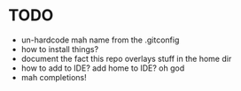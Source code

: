 # TODO

- un-hardcode mah name from the .gitconfig
- how to install things?
- document the fact this repo overlays stuff in the home dir
- how to add to IDE? add home to IDE? oh god
- mah completions!